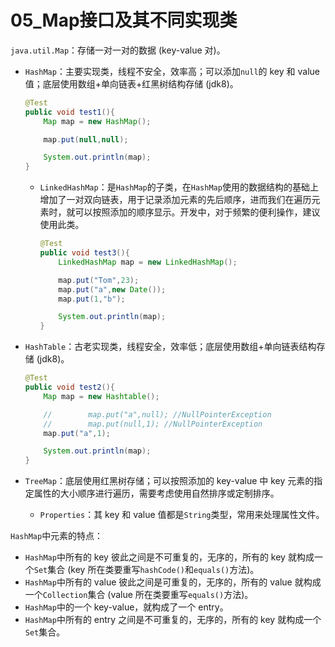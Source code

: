 # 05_Map接口及其不同实现类

`java.util.Map`：存储一对一对的数据 (key-value 对)。

- `HashMap`：主要实现类，线程不安全，效率高；可以添加`null`的 key 和 value 值；底层使用数组+单向链表+红黑树结构存储 (jdk8)。

  ```java
  @Test
  public void test1(){
      Map map = new HashMap();
  
      map.put(null,null);
  
      System.out.println(map);
  }
  ```

  - `LinkedHashMap`：是`HashMap`的子类，在`HashMap`使用的数据结构的基础上增加了一对双向链表，用于记录添加元素的先后顺序，进而我们在遍历元素时，就可以按照添加的顺序显示。开发中，对于频繁的便利操作，建议使用此类。

    ```java
    @Test
    public void test3(){
        LinkedHashMap map = new LinkedHashMap();
    
        map.put("Tom",23);
        map.put("a",new Date());
        map.put(1,"b");
    
        System.out.println(map);
    }
    ```

- `HashTable`：古老实现类，线程安全，效率低；底层使用数组+单向链表结构存储 (jdk8)。

  ```java
  @Test
  public void test2(){
      Map map = new Hashtable();
  
      //        map.put("a",null); //NullPointerException
      //        map.put(null,1); //NullPointerException
      map.put("a",1);
  
      System.out.println(map);
  }
  ```

- `TreeMap`：底层使用红黑树存储；可以按照添加的 key-value 中 key 元素的指定属性的大小顺序进行遍历，需要考虑使用自然排序或定制排序。

  - `Properties`：其 key 和 value 值都是`String`类型，常用来处理属性文件。

`HashMap`中元素的特点：

- `HashMap`中所有的 key 彼此之间是不可重复的，无序的，所有的 key 就构成一个`Set`集合 (key 所在类要重写`hashCode()`和`equals()`方法)。
- `HashMap`中所有的 value 彼此之间是可重复的，无序的，所有的 value 就构成一个`Collection`集合 (value 所在类要重写`equals()`方法)。
- `HashMap`中的一个 key-value，就构成了一个 entry。
- `HashMap`中所有的 entry 之间是不可重复的，无序的，所有的 key 就构成一个`Set`集合。

